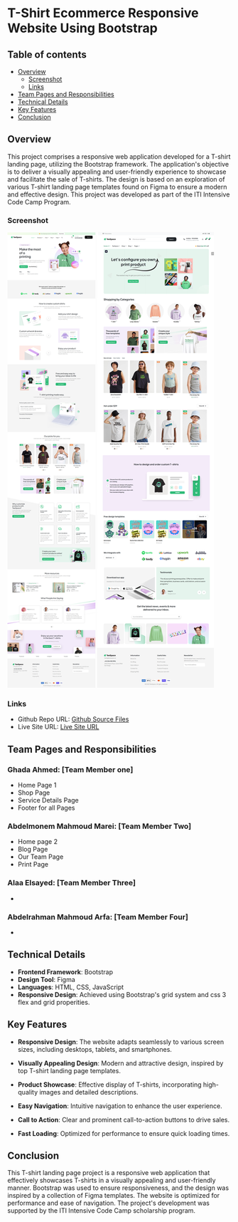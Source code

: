 # T-Shirt Ecommerce Responsive Website Using Bootstrap 



## Table of contents

- [Overview](#overview)
  - [Screenshot](#screenshot)
  - [Links](#links)
- [Team Pages and Responsibilities](#Team-Pages-and-Responsibilities)
- [Technical Details](#Technical-Details)
- [Key Features](#Key-Features)
- [Conclusion](#Conclusion)

## Overview
This project comprises a responsive web application developed for a T-shirt landing page, utilizing the Bootstrap framework. The application's objective is to deliver a visually appealing and user-friendly experience to showcase and facilitate the sale of T-shirts. The design is based on an exploration of various T-shirt landing page templates found on Figma to ensure a modern and effective design. This project was developed as part of the ITI Intensive Code Camp Program.

  ### Screenshot
  
  ![Large Screen page1](./screenshot1.png) 
  ![Large Screen page2](./screenshot2.png) 
  
  ### Links
  
  - Github Repo URL: [Github Source Files](https://github.com/GhadaAhmed72/T-shirt-Landing-Page-using-Bootstrap)
  - Live Site URL: [Live Site URL]()
  
    
## Team Pages and Responsibilities

### Ghada Ahmed: [Team Member one]
- Home Page 1
- Shop Page 
- Service Details Page 
- Footer for all Pages 

### Abdelmonem Mahmoud Marei: [Team Member Two]
- Home page 2
- Blog Page
- Our Team Page
- Print Page

### Alaa Elsayed: [Team Member Three]
-

### Abdelrahman Mahmoud Arfa: [Team Member Four]
-


## Technical Details
  - **Frontend Framework**: Bootstrap
  - **Design Tool**: Figma
  - **Languages**: HTML, CSS, JavaScript
  - **Responsive Design**: Achieved using Bootstrap's grid system and css 3 flex and grid properities.

## Key Features
  - **Responsive Design**: The website adapts seamlessly to various screen sizes, including desktops, tablets, and smartphones.
  
  - **Visually Appealing Design**: Modern and attractive design, inspired by top T-shirt landing page templates.
  
  - **Product Showcase**: Effective display of T-shirts, incorporating high-quality images and detailed descriptions.
  
  - **Easy Navigation**: Intuitive navigation to enhance the user experience.
  
  - **Call to Action**: Clear and prominent call-to-action buttons to drive sales.
  
  - **Fast Loading**: Optimized for performance to ensure quick loading times.
## Conclusion
This T-shirt landing page project is a responsive web application that effectively showcases T-shirts in a visually appealing and user-friendly manner. Bootstrap was used to ensure responsiveness, and the design was inspired by a collection of Figma templates. The website is optimized for performance and ease of navigation. The project's development was supported by the ITI Intensive Code Camp scholarship program.
